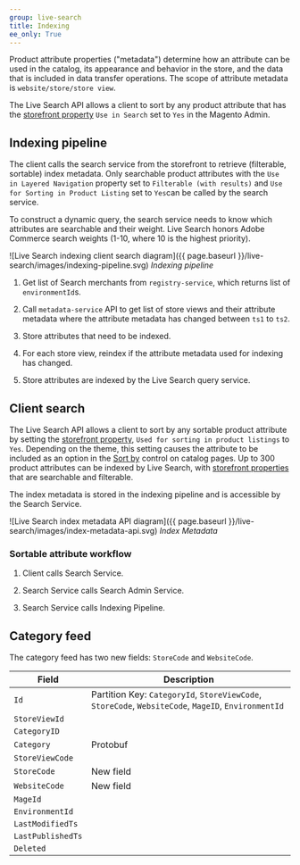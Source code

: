 ```yaml
---
group: live-search
title: Indexing
ee_only: True
---
```


Product attribute properties ("metadata") determine how an attribute can be used in the catalog, its appearance and behavior in the store, and the data that is included in data transfer operations. The scope of attribute metadata is `website/store/store view`.

The Live Search API allows a client to sort by any product attribute that has the [storefront property](https://docs.magento.com/user-guide/stores/attributes-product.html) `Use in Search` set to `Yes` in the Magento Admin.

## Indexing pipeline

The client calls the search service from the storefront to retrieve (filterable, sortable) index metadata. Only searchable product attributes with the `Use in Layered Navigation` property set to `Filterable (with results)` and `Use for Sorting in Product Listing` set to `Yes`can be called by the search service.

To construct a dynamic query, the search service needs to know which attributes are searchable and their weight. Live Search honors Adobe Commerce search weights (1-10, where 10 is the highest priority).

![Live Search indexing client search diagram]({{ page.baseurl }}/live-search/images/indexing-pipeline.svg)
_Indexing pipeline_

1. Get list of Search merchants from `registry-service`, which returns list of `environmentId`s.

1. Call `metadata-service` API to get list of store views and their attribute metadata where the attribute metadata has changed between `ts1` to `ts2`.

1. Store attributes that need to be indexed.

1. For each store view, reindex if the attribute metadata used for indexing has changed.

1. Store attributes are indexed by the Live Search query service.

## Client search

The Live Search API allows a client to sort by any sortable product attribute by setting the [storefront property](https://docs.magento.com/user-guide/stores/attributes-product.html), `Used for sorting in product listings` to `Yes`. Depending on the theme, this setting causes the attribute to be included as an option in the [Sort by](https://docs.magento.com/user-guide/catalog/navigation-pagination.html) control on catalog pages. Up to 300 product attributes can be indexed by Live Search, with [storefront properties](https://docs.magento.com/user-guide/stores/attributes-product.html) that are searchable and filterable.

The index metadata is stored in the indexing pipeline and is accessible by the Search Service.

![Live Search index metadata API diagram]({{ page.baseurl }}/live-search/images/index-metadata-api.svg)
_Index Metadata_

### Sortable attribute workflow

1. Client calls Search Service.

1. Search Service calls Search Admin Service.

1. Search Service calls Indexing Pipeline.

## Category feed

The category feed has two new fields: `StoreCode` and `WebsiteCode`.

|**Field**|**Description**|
|--- |--- |
|`Id` |Partition Key: `CategoryId`, `StoreViewCode`, `StoreCode`, `WebsiteCode`, `MageID`, `EnvironmentId`|
|`StoreViewId`| |
|`CategoryID`| |
|`Category`|Protobuf|
|`StoreViewCode`||
|`StoreCode`|New field|
|`WebsiteCode`|New field|
|`MageId`||
|`EnvironmentId`||
|`LastModifiedTs`||
|`LastPublishedTs`||
|`Deleted`|
